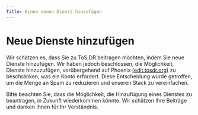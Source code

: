 ```yaml
---
Title: Einen neuen Dienst hinzufügen
---
```


# Neue Dienste hinzufügen

Wir schätzen es, dass Sie zu ToS;DR beitragen möchten, indem Sie neue Dienste hinzufügen. Wir haben jedoch beschlossen, die Möglichkeit, Dienste hinzuzufügen, vorübergehend auf Phoenix [(edit.tosdr.org)](https://edit.tosdr.org) zu beschränken, was ein Konto erfordert. Diese Entscheidung wurde getroffen, um die Menge an Spam zu reduzieren und unseren Stack zu vereinfachen.

Bitte beachten Sie, dass die Möglichkeit, die Hinzufügung eines Dienstes zu beantragen, in Zukunft wiederkommen könnte. Wir schätzen Ihre Beiträge und danken Ihnen für Ihr Verständnis.
